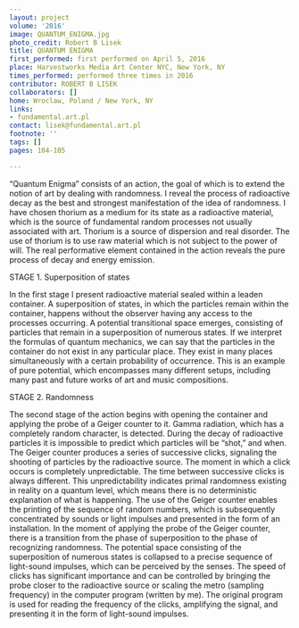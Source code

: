 ```yaml
---
layout: project
volume: '2016'
image: QUANTUM_ENIGMA.jpg
photo_credit: Robert B Lisek
title: QUANTUM ENIGMA
first_performed: first performed on April 5, 2016
place: Harvestworks Media Art Center NYC, New York, NY
times_performed: performed three times in 2016
contributor: ROBERT B LISEK
collaborators: []
home: Wroclaw, Poland / New York, NY
links:
- fundamental.art.pl
contact: lisek@fundamental.art.pl
footnote: ''
tags: []
pages: 104-105

---
```


“Quantum Enigma” consists of an action, the goal of which is to extend the notion of art by dealing with randomness. I reveal the process of radioactive decay as the best and strongest manifestation of the idea of randomness. I have chosen thorium as a medium for its state as a radioactive material, which is the source of fundamental random processes not usually associated with art. Thorium is a source of dispersion and real disorder. The use of thorium is to use raw material which is not subject to the power of will. The real performative element contained in the action reveals the pure process of decay and energy emission.

STAGE 1. Superposition of states

In the first stage I present radioactive material sealed within a leaden container. A superposition of states, in which the particles remain within the container, happens without the observer having any access to the processes occurring. A potential transitional space emerges, consisting of particles that remain in a superposition of numerous states. If we interpret the formulas of quantum mechanics, we can say that the particles in the container do not exist in any particular place. They exist in many places simultaneously with a certain probability of occurrence. This is an example of pure potential, which encompasses many different setups, including many past and future works of art and music compositions.

STAGE 2. Randomness

The second stage of the action begins with opening the container and applying the probe of a Geiger counter to it. Gamma radiation, which has a completely random character, is detected. During the decay of radioactive particles it is impossible to predict which particles will be “shot,” and when. The Geiger counter produces a series of successive clicks, signaling the shooting of particles by the radioactive source. The moment in which a click occurs is completely unpredictable. The time between successive clicks is always different. This unpredictability indicates primal randomness existing in reality on a quantum level, which means there is no deterministic explanation of what is happening. The use of the Geiger counter enables the printing of the sequence of random numbers, which is subsequently concentrated by sounds or light impulses and presented in the form of an installation. In the moment of applying the probe of the Geiger counter, there is a transition from the phase of superposition to the phase of recognizing randomness. The potential space consisting of the superposition of numerous states is collapsed to a precise sequence of light-sound impulses, which can be perceived by the senses. The speed of clicks has significant importance and can be controlled by bringing the probe closer to the radioactive source or scaling the metro (sampling frequency) in the computer program (written by me). The original program is used for reading the frequency of the clicks, amplifying the signal, and presenting it in the form of light-sound impulses.

